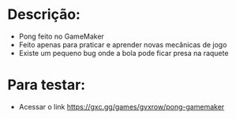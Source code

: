 # Descrição:
- Pong feito no GameMaker
- Feito apenas para praticar e aprender novas mecânicas de jogo
- Existe um pequeno bug onde a bola pode ficar presa na raquete

# Para testar:
- Acessar o link https://gxc.gg/games/gvxrow/pong-gamemaker
